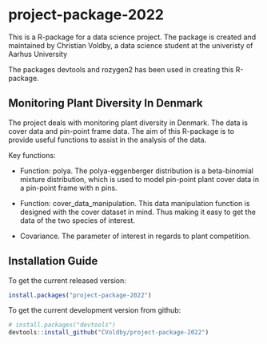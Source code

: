 # project-package-2022
This is a R-package for a data science project. The package is created and maintained by Christian Voldby, a data science student at the univeristy of Aarhus University

The packages devtools and rozygen2 has been used in creating this R-package.

## Monitoring Plant Diversity In Denmark
The project deals with monitoring plant diversity in Denmark. The data is cover data and pin-point frame data. The aim of this R-package is to provide useful functions to assist in the analysis of the data. 

Key functions:
* Function: polya. The polya-eggenberger distribution is a beta-binomial mixture distribution, which is used to model pin-point plant cover data in a pin-point frame with n pins.

* Function: cover\_data\_manipulation. This data manipulation function is designed with the cover dataset in mind. Thus making it easy to get the data of the two species of interest.

* Covariance. The parameter of interest in regards to plant competition.

## Installation Guide
To get the current released version:
```R
install.packages("project-package-2022")
```
To get the current development version from github:
```R
# install.packages("devtools")
devtools::install_github("CVoldby/project-package-2022")
```

